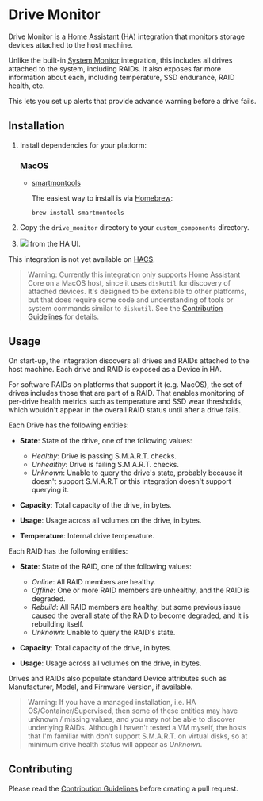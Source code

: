 # Drive Monitor

Drive Monitor is a [Home Assistant](https://home-assistant.io) (HA) integration
that monitors storage devices attached to the host machine.

Unlike the built-in
[System Monitor](https://www.home-assistant.io/integrations/systemmonitor/)
integration, this includes all drives attached to the system, including RAIDs.
It also exposes far more information about each, including temperature, SSD
endurance, RAID health, etc.

This lets you set up alerts that provide advance warning before a drive fails.

## Installation

1. Install dependencies for your platform:

   ### MacOS

   * [smartmontools](https://www.smartmontools.org/)

     The easiest way to install is via [Homebrew](https://brew.sh/):

     ```shell
     brew install smartmontools
     ```

2. Copy the `drive_monitor` directory to your `custom_components` directory.

3. [<img src="https://my.home-assistant.io/badges/config_flow_start.svg">](https://my.home-assistant.io/redirect/config_flow_start?domain=drive_monitor)
   from the HA UI.

This integration is not yet available on [HACS](https://hacs.xyz/).

> Warning: Currently this integration only supports Home Assistant Core on a
> MacOS host, since it uses `diskutil` for discovery of attached devices. It's
> designed to be extensible to other platforms, but that does require some code
> and understanding of tools or system commands similar to `diskutil`. See the
> [Contribution Guidelines](CONTRIBUTING.md) for details.

## Usage

On start-up, the integration discovers all drives and RAIDs attached to the host
machine. Each drive and RAID is exposed as a Device in HA.

For software RAIDs on platforms that support it (e.g. MacOS), the set of drives
includes those that are part of a RAID. That enables monitoring of per-drive
health metrics such as temperature and SSD wear thresholds, which wouldn't
appear in the overall RAID status until after a drive fails.

Each Drive has the following entities:

- **State**: State of the drive, one of the following values:

  - *Healthy*: Drive is passing S.M.A.R.T. checks.
  - *Unhealthy*: Drive is failing S.M.A.R.T. checks.
  - *Unknown*: Unable to query the drive's state, probably because it doesn't
    support S.M.A.R.T or this integration doesn't support querying it.

- **Capacity**: Total capacity of the drive, in bytes.

- **Usage**: Usage across all volumes on the drive, in bytes. 

- **Temperature**: Internal drive temperature.

Each RAID has the following entities:

- **State**: State of the RAID, one of the following values:

  - *Online*: All RAID members are healthy.
  - *Offline*: One or more RAID members are unhealthy, and the RAID is degraded.
  - *Rebuild*: All RAID members are healthy, but some previous issue caused the
    overall state of the RAID to become degraded, and it is rebuilding itself.
  - *Unknown*: Unable to query the RAID's state.

- **Capacity**: Total capacity of the drive, in bytes.

- **Usage**: Usage across all volumes on the drive, in bytes. 

Drives and RAIDs also populate standard Device attributes such as Manufacturer,
Model, and Firmware Version, if available.

> Warning: If you have a managed installation, i.e. HA OS/Container/Supervised,
> then some of these entities may have unknown / missing values, and you may not
> be able to discover underlying RAIDs. Although I haven't tested a VM myself,
> the hosts that I'm familiar with don't support S.M.A.R.T. on virtual disks,
> so at minimum drive health status will appear as *Unknown*.

## Contributing

Please read the [Contribution Guidelines](CONTRIBUTING.md) before creating a
pull request.
